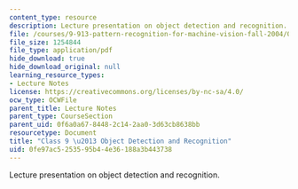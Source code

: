 ```yaml
---
content_type: resource
description: Lecture presentation on object detection and recognition.
file: /courses/9-913-pattern-recognition-for-machine-vision-fall-2004/0fe97ac5253595b44e36188a3b443738_class_9.pdf
file_size: 1254844
file_type: application/pdf
hide_download: true
hide_download_original: null
learning_resource_types:
- Lecture Notes
license: https://creativecommons.org/licenses/by-nc-sa/4.0/
ocw_type: OCWFile
parent_title: Lecture Notes
parent_type: CourseSection
parent_uid: 0f6a0a67-8448-2c14-2aa0-3d63cb8638bb
resourcetype: Document
title: "Class 9 \u2013 Object Detection and Recognition"
uid: 0fe97ac5-2535-95b4-4e36-188a3b443738
---
```

Lecture presentation on object detection and recognition.